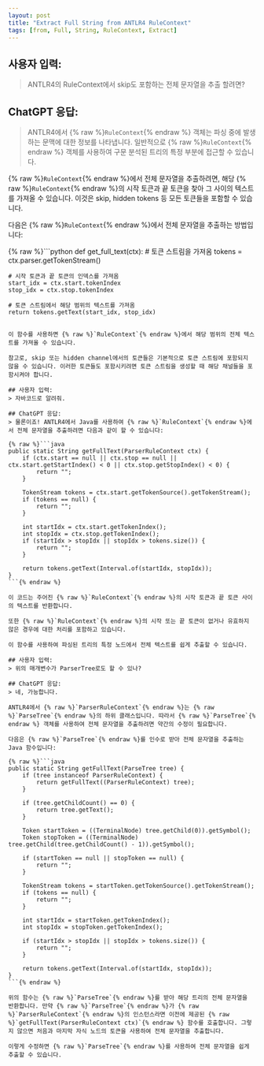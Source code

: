 ```yaml
---
layout: post
title: "Extract Full String from ANTLR4 RuleContext"
tags: [from, Full, String, RuleContext, Extract]
---
```


## 사용자 입력:
> ANTLR4의 RuleContext에서 skip도 포함하는  전체 문자열을 추출 할려면?

## ChatGPT 응답:
> ANTLR4에서 {% raw %}`RuleContext`{% endraw %} 객체는 파싱 중에 발생하는 문맥에 대한 정보를 나타냅니다. 일반적으로 {% raw %}`RuleContext`{% endraw %} 객체를 사용하여 구문 분석된 트리의 특정 부분에 접근할 수 있습니다.

{% raw %}`RuleContext`{% endraw %}에서 전체 문자열을 추출하려면, 해당 {% raw %}`RuleContext`{% endraw %}의 시작 토큰과 끝 토큰을 찾아 그 사이의 텍스트를 가져올 수 있습니다. 이것은 skip, hidden tokens 등 모든 토큰들을 포함할 수 있습니다.

다음은 {% raw %}`RuleContext`{% endraw %}에서 전체 문자열을 추출하는 방법입니다:

{% raw %}```python
def get_full_text(ctx):
    # 토큰 스트림을 가져옴
    tokens = ctx.parser.getTokenStream()

    # 시작 토큰과 끝 토큰의 인덱스를 가져옴
    start_idx = ctx.start.tokenIndex
    stop_idx = ctx.stop.tokenIndex

    # 토큰 스트림에서 해당 범위의 텍스트를 가져옴
    return tokens.getText(start_idx, stop_idx)
```{% endraw %}

이 함수를 사용하면 {% raw %}`RuleContext`{% endraw %}에서 해당 범위의 전체 텍스트를 가져올 수 있습니다. 

참고로, skip 또는 hidden channel에서의 토큰들은 기본적으로 토큰 스트림에 포함되지 않을 수 있습니다. 이러한 토큰들도 포함시키려면 토큰 스트림을 생성할 때 해당 채널들을 포함시켜야 합니다.

## 사용자 입력:
> 자바코드로 알려줘.

## ChatGPT 응답:
> 물론이죠! ANTLR4에서 Java를 사용하여 {% raw %}`RuleContext`{% endraw %}에서 전체 문자열을 추출하려면 다음과 같이 할 수 있습니다:

{% raw %}```java
public static String getFullText(ParserRuleContext ctx) {
    if (ctx.start == null || ctx.stop == null || ctx.start.getStartIndex() < 0 || ctx.stop.getStopIndex() < 0) {
        return "";
    }

    TokenStream tokens = ctx.start.getTokenSource().getTokenStream();
    if (tokens == null) {
        return "";
    }

    int startIdx = ctx.start.getTokenIndex();
    int stopIdx = ctx.stop.getTokenIndex();
    if (startIdx > stopIdx || stopIdx > tokens.size()) {
        return "";
    }

    return tokens.getText(Interval.of(startIdx, stopIdx));
}
```{% endraw %}

이 코드는 주어진 {% raw %}`RuleContext`{% endraw %}의 시작 토큰과 끝 토큰 사이의 텍스트를 반환합니다. 

또한 {% raw %}`RuleContext`{% endraw %}의 시작 또는 끝 토큰이 없거나 유효하지 않은 경우에 대한 처리를 포함하고 있습니다. 

이 함수를 사용하여 파싱된 트리의 특정 노드에서 전체 텍스트를 쉽게 추출할 수 있습니다.

## 사용자 입력:
> 위의 매개변수가 ParserTree로도 할 수 있나?

## ChatGPT 응답:
> 네, 가능합니다.

ANTLR4에서 {% raw %}`ParserRuleContext`{% endraw %}는 {% raw %}`ParseTree`{% endraw %}의 하위 클래스입니다. 따라서 {% raw %}`ParseTree`{% endraw %} 객체를 사용하여 전체 문자열을 추출하려면 약간의 수정이 필요합니다. 

다음은 {% raw %}`ParseTree`{% endraw %}를 인수로 받아 전체 문자열을 추출하는 Java 함수입니다:

{% raw %}```java
public static String getFullText(ParseTree tree) {
    if (tree instanceof ParserRuleContext) {
        return getFullText((ParserRuleContext) tree);
    }

    if (tree.getChildCount() == 0) {
        return tree.getText();
    }

    Token startToken = ((TerminalNode) tree.getChild(0)).getSymbol();
    Token stopToken = ((TerminalNode) tree.getChild(tree.getChildCount() - 1)).getSymbol();

    if (startToken == null || stopToken == null) {
        return "";
    }

    TokenStream tokens = startToken.getTokenSource().getTokenStream();
    if (tokens == null) {
        return "";
    }

    int startIdx = startToken.getTokenIndex();
    int stopIdx = stopToken.getTokenIndex();

    if (startIdx > stopIdx || stopIdx > tokens.size()) {
        return "";
    }

    return tokens.getText(Interval.of(startIdx, stopIdx));
}
```{% endraw %}

위의 함수는 {% raw %}`ParseTree`{% endraw %}를 받아 해당 트리의 전체 문자열을 반환합니다. 만약 {% raw %}`ParseTree`{% endraw %}가 {% raw %}`ParserRuleContext`{% endraw %}의 인스턴스라면 이전에 제공된 {% raw %}`getFullText(ParserRuleContext ctx)`{% endraw %} 함수를 호출합니다. 그렇지 않으면 처음과 마지막 자식 노드의 토큰을 사용하여 전체 문자열을 추출합니다.

이렇게 수정하면 {% raw %}`ParseTree`{% endraw %}를 사용하여 전체 문자열을 쉽게 추출할 수 있습니다.

